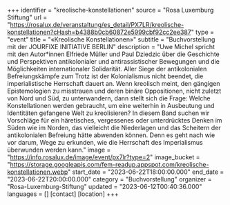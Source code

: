 +++
identifier = "kreolische-konstellationen"
source = "Rosa Luxemburg Stiftung"
url = "https://rosalux.de/veranstaltung/es_detail/PX7LR/kreolische-konstellationen?cHash=b4388b0cb60872e5999cbf92cc2ee387"
type = "event"
title = "«Kreolische Konstellationen»"
subtitle = "Buchvorstellung mit der JOURFIXE INITIATIVE BERLIN"
description = "Uwe Michel spricht mit den Autor*innen Elfriede Müller und Paul Dziedzic über die Geschichte und Perspektiven antikolonialer und antirassistischer Bewegungen und die Möglichkeiten internationaler Solidarität.
Aller Siege der antikolonialen Befreiungskämpfe zum Trotz ist der Kolonialismus nicht beendet, die imperialistische Herrschaft dauert an. Wenn kreolisch meint, den gängigen Epistemologien zu misstrauen und deren binäre Oppositionen, nicht zuletzt von Nord und Süd, zu unterwandern, dann stellt sich die Frage: Welche Konstellationen werden gebraucht, um eine weiterhin in Ausbeutung und Identitäten gefangene Welt zu kreolisieren?
In diesem Band suchen wir Vorschläge für ein häretisches, vergessenes oder unterdrücktes Denken im Süden wie im Norden, das vielleicht die Niederlagen und das Scheitern der antikolonialen Befreiung hätte abwenden können. Denn es geht nach wie vor darum, Wege zu erkunden, wie die Herrschaft des Imperialismus überwunden werden kann."
image = "https://info.rosalux.de/image/event/px7lr?type=2"
image_bucket = "https://storage.googleapis.com/fem-readup.appspot.com/kreolische-konstellationen.webp"
start_date = "2023-06-22T18:00:00.000"
end_date = "2023-06-22T20:00:00.000"
category = "Buchvorstellung"
organizer = "Rosa-Luxemburg-Stiftung"
updated = "2023-06-12T00:40:36.000"
languages = []
[contact]
[location]
+++